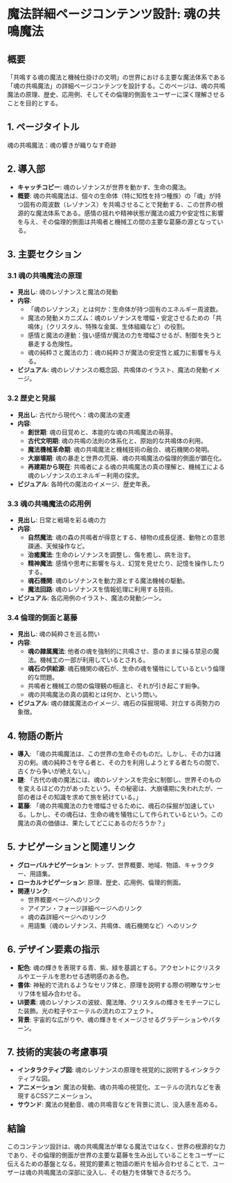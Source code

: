# 魔法詳細ページコンテンツ設計: 魂の共鳴魔法

## 概要
「共鳴する魂の魔法と機械仕掛けの文明」の世界における主要な魔法体系である「魂の共鳴魔法」の詳細ページコンテンツを設計する。このページは、魂の共鳴魔法の原理、歴史、応用例、そしてその倫理的側面をユーザーに深く理解させることを目的とする。

## 1. ページタイトル
魂の共鳴魔法：魂の響きが織りなす奇跡

## 2. 導入部
*   **キャッチコピー**: 魂のレゾナンスが世界を動かす、生命の魔法。
*   **概要**: 魂の共鳴魔法は、個々の生命体（特に知性を持つ種族）の「魂」が持つ固有の周波数（レゾナンス）を共鳴させることで発動する、この世界の根源的な魔法体系である。感情の揺れや精神状態が魔法の威力や安定性に影響を与え、その倫理的側面は共鳴者と機械工の間の主要な葛藤の源となっている。

## 3. 主要セクション

### 3.1 魂の共鳴魔法の原理
*   **見出し**: 魂のレゾナンスと魔法の発動
*   **内容**: 
    *   「魂のレゾナンス」とは何か：生命体が持つ固有のエネルギー周波数。
    *   魔法の発動メカニズム：魂のレゾナンスを増幅・安定させるための「共鳴体」（クリスタル、特殊な金属、生体組織など）の役割。
    *   感情と魔法の連動：強い感情が魔法の力を増幅させるが、制御を失うと暴走する危険性。
    *   魂の純粋さと魔法の力：魂の純粋さが魔法の安定性と威力に影響を与える。
*   **ビジュアル**: 魂のレゾナンスの概念図、共鳴体のイラスト、魔法の発動イメージ。

### 3.2 歴史と発展
*   **見出し**: 古代から現代へ：魂の魔法の変遷
*   **内容**: 
    *   **創世期**: 魂の目覚めと、本能的な魂の共鳴魔法の萌芽。
    *   **古代文明期**: 魂の共鳴の法則の体系化と、原始的な共鳴体の利用。
    *   **魔法機械革命期**: 魂の共鳴魔法と機械技術の融合、魂石機関の発明。
    *   **大崩壊期**: 魂の暴走と世界の荒廃、魂の共鳴魔法の倫理的側面が顕在化。
    *   **再建期から現在**: 共鳴者による魂の共鳴魔法の真の理解と、機械工による魂のレゾナンスのエネルギー利用の探求。
*   **ビジュアル**: 各時代の魔法のイメージ、歴史年表。

### 3.3 魂の共鳴魔法の応用例
*   **見出し**: 日常と戦場を彩る魂の力
*   **内容**: 
    *   **自然魔法**: 魂の森の共鳴者が得意とする、植物の成長促進、動物との意思疎通、天候操作など。
    *   **治癒魔法**: 生命のレゾナンスを調整し、傷を癒し、病を治す。
    *   **精神魔法**: 感情や思考に影響を与え、幻覚を見せたり、記憶を操作したりする。
    *   **魂石機関**: 魂のレゾナンスを動力源とする魔法機械の駆動。
    *   **魔法回路**: 魂のレゾナンスを情報処理に利用する技術。
*   **ビジュアル**: 各応用例のイラスト、魔法の発動シーン。

### 3.4 倫理的側面と葛藤
*   **見出し**: 魂の純粋さを巡る問い
*   **内容**: 
    *   **魂の隷属魔法**: 他者の魂を強制的に共鳴させ、意のままに操る禁忌の魔法。機械工の一部が利用しているとされる。
    *   **魂石の供給源**: 魂石機関の魂石が、生命の魂を犠牲にしているという倫理的な問題。
    *   共鳴者と機械工の間の倫理観の相違と、それが引き起こす紛争。
    *   魂の共鳴魔法の真の調和とは何か、という問い。
*   **ビジュアル**: 魂の隷属魔法のイメージ、魂石の採掘現場、対立する両勢力の象徴。

## 4. 物語の断片
*   **導入**: 「魂の共鳴魔法は、この世界の生命そのものだ。しかし、その力は諸刃の剣。魂の純粋さを守る者と、その力を利用しようとする者たちの間で、古くから争いが絶えない。」
*   **謎**: 「古代の魂の魔法には、魂のレゾナンスを完全に制御し、世界そのものを変えるほどの力があったという。その秘密は、大崩壊期に失われたが、一部の者はその知識を求めて旅を続けている。」
*   **葛藤**: 「魂の共鳴魔法の力を増幅させるために、魂石の採掘が加速している。しかし、その魂石は、生命の魂を犠牲にして作られているという。この魔法の真の価値は、果たしてどこにあるのだろうか？」

## 5. ナビゲーションと関連リンク
*   **グローバルナビゲーション**: トップ、世界概要、地域、物語、キャラクター、用語集。
*   **ローカルナビゲーション**: 原理、歴史、応用例、倫理的側面。
*   **関連リンク**: 
    *   世界概要ページへのリンク
    *   アイアン・フォージ詳細ページへのリンク
    *   魂の森詳細ページへのリンク
    *   用語集（魂のレゾナンス、共鳴体、魂石機関など）へのリンク

## 6. デザイン要素の指示
*   **配色**: 魂の輝きを表現する青、紫、緑を基調とする。アクセントにクリスタルやエーテルを思わせる透明感のある色。
*   **書体**: 神秘的で流れるようなセリフ体と、原理を説明する際の明瞭なサンセリフ体を組み合わせる。
*   **UI要素**: 魂のレゾナンスの波紋、魔法陣、クリスタルの輝きをモチーフにした装飾。光の粒子やエーテルの流れのエフェクト。
*   **背景**: 宇宙的な広がりや、魂の輝きをイメージさせるグラデーションやパターン。

## 7. 技術的実装の考慮事項
*   **インタラクティブ図**: 魂のレゾナンスの原理を視覚的に説明するインタラクティブな図。
*   **アニメーション**: 魔法の発動、魂の共鳴の視覚化、エーテルの流れなどを表現するCSSアニメーション。
*   **サウンド**: 魔法の発動音、魂の共鳴音などを背景に流し、没入感を高める。

## 結論
このコンテンツ設計は、魂の共鳴魔法が単なる魔法ではなく、世界の根源的な力であり、その倫理的側面が世界の主要な葛藤を生み出していることをユーザーに伝えるための基盤となる。視覚的要素と物語の断片を組み合わせることで、ユーザーは魂の共鳴魔法の深部に没入し、その魅力を体験できるだろう。